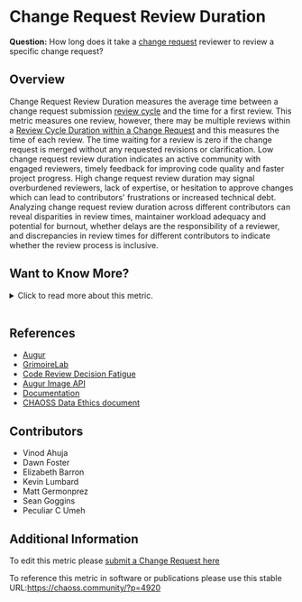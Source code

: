 # Change Request Review Duration

**Question:** How long does it take a [change request](https://github.com/chaoss/wg-evolution/blob/main/focus-areas/code-development-process-quality/change-requests.md) reviewer to review a specific change request?

## Overview

Change Request Review Duration measures the average time between a change request submission [review cycle](https://chaoss.community/metric-review-cycle-duration-within-a-change-request) and the time for a first review. This metric measures one review, however, there may be multiple reviews within a [Review Cycle Duration within a Change Request](https://chaoss.community/metric-review-cycle-duration-within-a-change-request) and this measures the time of each review.  The time waiting for a review is zero if the change request is merged without any requested revisions or clarification. Low change request review duration indicates an active community with engaged reviewers, timely feedback for improving code quality and faster project progress. High change request review duration may signal overburdened reviewers, lack of expertise, or hesitation to approve changes which can lead to contributors' frustrations or increased technical debt. Analyzing change request review duration across different contributors can reveal disparities in review times, maintainer workload adequacy and potential for burnout, whether delays are the responsibility of a reviewer, and discrepancies in review times for different contributors to indicate whether the review process is inclusive.

## Want to Know More?

<span markdown="1"><details>

<summary>Click to read more about this metric.</summary>


### Data Collection Strategies

*   Survey project contributors.
*   Use a survey to gather project demographics. (For example, using the Open Demographics questions)
*   Survey new community members as identified through such ways as attending newcomer hangout, recent introductions, and time to first
    PR mrge.
*   Survey that is activated by certain types of contributions like non-code contribution, community engagement etc.


### Filters

*   Change Request Review Duration can be filtered by:
*   Reviewer (e.g., name or id)
*   Reviewer role (e.g., maintainer, reviewer, and member)
*   Bot reviews
*   Date and time the [change request](https://github.com/chaoss/wg-evolution/blob/main/focus-areas/code-development-process-quality/change-requests.md) was submitted or modified
*   Date and time of the response
*   [change request](https://github.com/chaoss/wg-evolution/blob/main/focus-areas/code-development-process-quality/change-requests.md) type and size may affect the response time.


### Visualization

![Augur Image](https://github.com/chaoss/wg-metrics-development/blob/main/focus-areas/time/images/change-request-review-duration_img1.png)

</details></span><br>


## References

*   [Augur](https://augurlabs.io/)
*   [GrimoireLab](https://chaoss.github.io/grimoirelab/)
*   [Code Review Decision Fatigue](https://tylercipriani.com/blog/2022/03/12/code-review-procrastination-and-clarity/)
*   [Augur Image API](http://augur.chaoss.io/api/unstable/pull_request_reports/mean_response_times_for_PR?repo_id=25440)
*   [Documentation](https://oss-augur.readthedocs.io/en/main/rest-api/api.html#operation/Mean%20Response%20Times%20for%20Closed%20Pull%20Requests)
*   [CHAOSS Data Ethics document](https://github.com/chaoss/community/blob/main/data-use-statement.md)


## Contributors

*   Vinod Ahuja
*   Dawn Foster
*   Elizabeth Barron
*   Kevin Lumbard
*   Matt Germonprez
*   Sean Goggins
*   Peculiar C Umeh

## Additional Information

To edit this metric please [submit a Change Request here](https://github.com/chaoss/wg-metrics-development/blob/main/focus-areas/time/change-request-review-duration.md)

To reference this metric in software or publications please use this stable URL:<https://chaoss.community/?p=4920>

<!-- # For groupings in the knowledge base
Context tags: Contribution, Lifecycle
Keyword tags: Change Request Review, Change Request, Code Review, Time, Pull Request
-->
